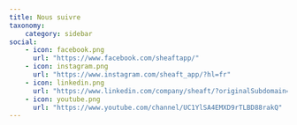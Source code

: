 ```yaml
---
title: Nous suivre
taxonomy:
    category: sidebar
social: 
    - icon: facebook.png
      url: "https://www.facebook.com/sheaftapp/"
    - icon: instagram.png
      url: "https://www.instagram.com/sheaft_app/?hl=fr"
    - icon: linkedin.png
      url: "https://www.linkedin.com/company/sheaft/?originalSubdomain=fr"
    - icon: youtube.png
      url: "https://www.youtube.com/channel/UC1YlSA4EMXD9rTLBD88rakQ"
---
```



